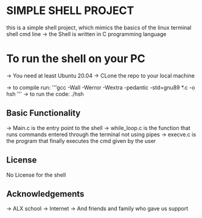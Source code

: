 # SIMPLE SHELL PROJECT

this is a simple shell project, which mimics the basics of the linux terminal shell cmd line
-> the Shell is written in C programming language

# To run the shell on your PC

-> You need at least Ubuntu 20.04
-> CLone the repo to your local machine

-> to compile run: '''gcc -Wall -Werror -Wextra -pedantic -std=gnu89 *.c -o hsh '''
-> to run the code: ./hsh
## Basic Functionality

-> Main.c is the entry point to the shell
-> while_loop.c is the function that runs commands entered through the terminal not using pipes
-> execve.c is the program that finally executes the cmd given by the user
## License

No License for the shell

## Acknowledgements

-> ALX school
-> Internet
-> And friends and family who gave us support